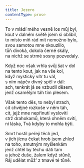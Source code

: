 ```yaml
---
title: Jezero
contentType: prose
---
```


<section>

To v mládí mého vesně los můj byl,  
kout v dalném světě jsem si oblíbil,  
to místo míň rád mít nemožno bylo,  
svou samotou mne okouzlilo,  
tůň divoká, dokola černé skály,  
na nichž se strmé sosny pozvedaly.

</section>

<section>

Když noc však vrhla svůj šat v dol  
na tento kout, jak na vše kol,  
když mystický vítr tu vál,  
s ním nápěv divný spěl v dál:  
ach, tenkrát já se vzbudil děsem,  
jenž osamělým táh tím plesem.

</section>

<section>

Však tento děs, to nebyl strach,  
cit chvějné rozkoše v něm táh,  
cit, jejž mne nepřinutí vysloviti  
strž drahokamů, která ohněm svítí,  
ni láska, Tvá kdyby to mohla býti.

</section>

<section>

Smrt hostil peřejí těch jed,  
v jich jícnu čekat hrob jsem zhled  
na toho, smutným myšlenkám  
jenž chtěl by těchu dáti tam  
a jehož duše, žalem když stůně,  
Ráj udělat můž’ z tmavé té tůně.

</section>
